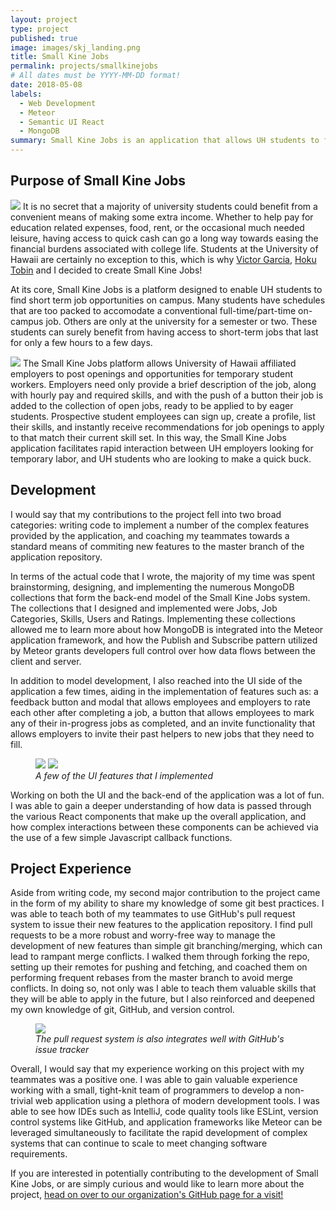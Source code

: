 ```yaml
---
layout: project
type: project
published: true
image: images/skj_landing.png
title: Small Kine Jobs
permalink: projects/smallkinejobs
# All dates must be YYYY-MM-DD format!
date: 2018-05-08
labels:
  - Web Development
  - Meteor
  - Semantic UI React
  - MongoDB
summary: Small Kine Jobs is an application that allows UH students to find short term employment opportunities at the University of Hawaii in a quick and easy manner.
---
```


## Purpose of Small Kine Jobs
<img class="ui large centered rounded image" src="../images/landingpagedraft2.PNG">
It is no secret that a majority of university students could benefit from a convenient means of making some extra income. Whether to help pay for education related expenses, food, rent, or the occasional much needed leisure, having access to quick cash can go a long way towards easing the financial burdens associated with college life. Students at the University of Hawaii are certainly no exception to this, which is why <a href="https://victor-jr.github.io/">Victor Garcia</a>, <a href="https://htobin.github.io/">Hoku Tobin</a> and I decided to create Small Kine Jobs!

At its core, Small Kine Jobs is a platform designed to enable UH students to find short term job opportunities on campus. Many students have schedules that are too packed to accomodate a conventional full-time/part-time on-campus job. Others are only at the university for a semester or two. These students can surely benefit from having access to short-term jobs that last for only a few hours to a few days.

<img class="ui large centered rounded image" src="../images/finalPostAJob.PNG">
The Small Kine Jobs platform allows University of Hawaii affiliated employers to post openings and opportunities for temporary student workers. Employers need only provide a brief description of the job, along with hourly pay and required skills, and with the push of a button their job is added to the collection of open jobs, ready to be applied to by eager students. Prospective student employees can sign up, create a profile, list their skills, and instantly receive recommendations for job openings to apply to that match their current skill set. In this way, the Small Kine Jobs application facilitates rapid interaction between UH employers looking for temporary labor, and UH students who are looking to make a quick buck.

## Development
I would say that my contributions to the project fell into two broad categories: writing code to implement a number of the complex features provided by the application, and coaching my teammates towards a standard means of commiting new features to the master branch of the application repository.

In terms of the actual code that I wrote, the majority of my time was spent brainstorming, designing, and implementing the numerous MongoDB collections that form the back-end model of the Small Kine Jobs system. The collections that I designed and implemented were Jobs, Job Categories, Skills, Users and Ratings. Implementing these collections allowed me to learn more about how MongoDB is integrated into the Meteor application framework, and how the Publish and Subscribe pattern utilized by Meteor grants developers full control over how data flows between the client and server.

In addition to model development, I also reached into the UI side of the application a few times, aiding in the implementation of features such as: a feedback button and modal that allows employees and employers to rate each other after completing a job, a button that allows employees to mark any of their in-progress jobs as completed, and an invite functionality that allows employers to invite their past helpers to new jobs that they need to fill. 
<figure>
  <div class="ui centered medium images">
    <img src="../images/finalHelperSubmitFeedback.PNG">
    <img src="../images/finalInvitePastUserToOtherJob.PNG">  
  </div>
  <figcaption><em>A few of the UI features that I implemented</em></figcaption>
</figure>
Working on both the UI and the back-end of the application was a lot of fun. I was able to gain a deeper understanding of how data is passed through the various React components that make up the overall application, and how complex interactions between these components can be achieved via the use of a few simple Javascript callback functions.

## Project Experience
Aside from writing code, my second major contribution to the project came in the form of my ability to share my knowledge of some git best practices. I was able to teach both of my teammates to use GitHub's pull request system to issue their new features to the application repository. I find pull requests to be a more robust and worry-free way to manage the development of new features than simple git branching/merging, which can lead to rampant merge conflicts. I walked them through forking the repo, setting up their remotes for pushing and fetching, and coached them on performing frequent rebases from the master branch to avoid merge conflicts. In doing so, not only was I able to teach them valuable skills that they will be able to apply in the future, but I also reinforced and deepened my own knowledge of git, GitHub, and version control.
<figure>
  <img class="ui large centered image" src="../images/pull_request.png">
  <figcaption><em>The pull request system is also integrates well with GitHub's issue tracker</em></figcaption>
</figure>
Overall, I would say that my experience working on this project with my teammates was a positive one. I was able to gain valuable experience working with a small, tight-knit team of programmers to develop a non-trivial web application using a plethora of modern development tools. I was able to see how IDEs such as IntelliJ, code quality tools like ESLint, version control systems like GitHub, and application frameworks like Meteor can be leveraged simultaneously to facilitate the rapid development of complex systems that can continue to scale to meet changing software requirements.

If you are interested in potentially contributing to the development of Small Kine Jobs, or are simply curious and would like to learn more about the project, <a href="https://smallkinejobs.github.io">head on over to our organization's GitHub page for a visit!</a>
